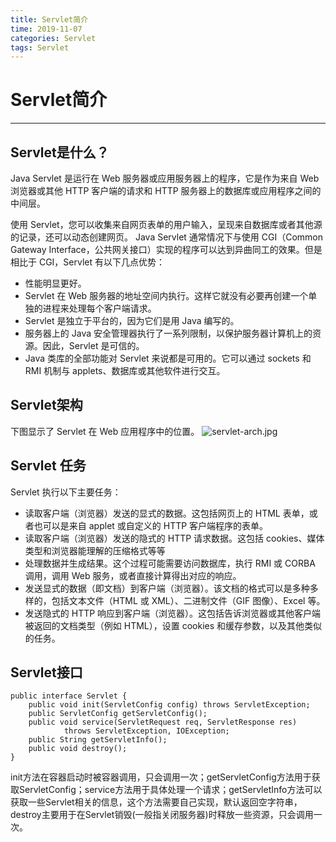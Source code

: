 ```yaml
---
title: Servlet简介
time: 2019-11-07
categories: Servlet
tags: Servlet
---
```


# Servlet简介
---

## Servlet是什么？
Java Servlet 是运行在 Web 服务器或应用服务器上的程序，它是作为来自 Web 浏览器或其他 HTTP 客户端的请求和 HTTP 服务器上的数据库或应用程序之间的中间层。

使用 Servlet，您可以收集来自网页表单的用户输入，呈现来自数据库或者其他源的记录，还可以动态创建网页。
Java Servlet 通常情况下与使用 CGI（Common Gateway Interface，公共网关接口）实现的程序可以达到异曲同工的效果。但是相比于 CGI，Servlet 有以下几点优势：
* 性能明显更好。
* Servlet 在 Web 服务器的地址空间内执行。这样它就没有必要再创建一个单独的进程来处理每个客户端请求。
* Servlet 是独立于平台的，因为它们是用 Java 编写的。
* 服务器上的 Java 安全管理器执行了一系列限制，以保护服务器计算机上的资源。因此，Servlet 是可信的。
* Java 类库的全部功能对 Servlet 来说都是可用的。它可以通过 sockets 和 RMI 机制与 applets、数据库或其他软件进行交互。

## Servlet架构
下图显示了 Servlet 在 Web 应用程序中的位置。
![servlet-arch.jpg](https://i.loli.net/2019/11/07/y4XLSgaeMVrslY7.jpg)

## Servlet 任务
Servlet 执行以下主要任务：
* 读取客户端（浏览器）发送的显式的数据。这包括网页上的 HTML 表单，或者也可以是来自 applet 或自定义的 HTTP 客户端程序的表单。
* 读取客户端（浏览器）发送的隐式的 HTTP 请求数据。这包括 cookies、媒体类型和浏览器能理解的压缩格式等等
* 处理数据并生成结果。这个过程可能需要访问数据库，执行 RMI 或 CORBA 调用，调用 Web 服务，或者直接计算得出对应的响应。
* 发送显式的数据（即文档）到客户端（浏览器）。该文档的格式可以是多种多样的，包括文本文件（HTML 或 XML）、二进制文件（GIF 图像）、Excel 等。
* 发送隐式的 HTTP 响应到客户端（浏览器）。这包括告诉浏览器或其他客户端被返回的文档类型（例如 HTML），设置 cookies 和缓存参数，以及其他类似的任务。

## Servlet接口
```
public interface Servlet {
	public void init(ServletConfig config) throws ServletException;
	public ServletConfig getServletConfig();
	public void service(ServletRequest req, ServletResponse res)
            throws ServletException, IOException;
    public String getServletInfo();
    public void destroy();
}
```
init方法在容器启动时被容器调用，只会调用一次；getServletConfig方法用于获取ServletConfig；service方法用于具体处理一个请求；getServletInfo方法可以获取一些Servlet相关的信息，这个方法需要自己实现，默认返回空字符串，destroy主要用于在Servlet销毁(一般指关闭服务器)时释放一些资源，只会调用一次。